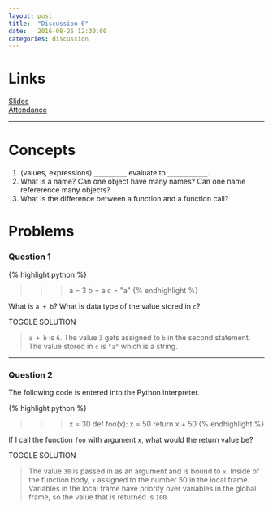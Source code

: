 ```yaml
---
layout: post
title:  "Discussion 0"
date:   2016-08-25 12:30:00
categories: discussion
---
```


# Links  
[Slides](https://docs.google.com/presentation/d/11jqbMGTiebjUpSp9UO-P1ZhTO3Rla06qrWbvcRGdr1s/edit?usp=sharing)  
[Attendance](https://docs.google.com/forms/d/e/1FAIpQLSfC59CUFfUXX9bTLnr3m7IpUABg1U-eziMR4l01rOlHynGE8A/viewform)

--------

# Concepts  
1. (values, expressions) `_________` evaluate to `___________`.
2. What is a name? Can one object have many names? Can one name refererence many objects?
3. What is the difference between a function and a function call?

# Problems   

### Question 1  

{% highlight python %}
>>> a = 3
>>> b = a
>>> c = "a"
{% endhighlight %}

What is `a + b`? What is data type of the value stored in `c`?

<a class="btn btn-default solution-toggle">TOGGLE SOLUTION</a>

<blockquote class="solution">
<code>a + b</code> is <code>6</code>. The value <code>3</code> gets assigned to <code>b</code> in the second statement. The value stored in <code>c</code> is <code>"a"</code> which is a string.
</blockquote>

 --- 
  
### Question 2

The following code is entered into the Python interpreter.
   
{% highlight python %}
>>> x = 30
>>> def foo(x):
        x = 50
        return x + 50 
{% endhighlight %}    

If I call the function `foo` with argument `x`, what would the return value be?

<a class="btn btn-default solution-toggle-2">TOGGLE SOLUTION</a>

<blockquote class="solution-2">
The value <code>30</code> is passed in as an argument and is bound to <code>x</code>. Inside of the function body, <code>x</code> assigned to the number 50 in the local frame. Variables in the local frame have priority over variables in the global frame, so the value that is returned is <code>100</code>.
</blockquote>

